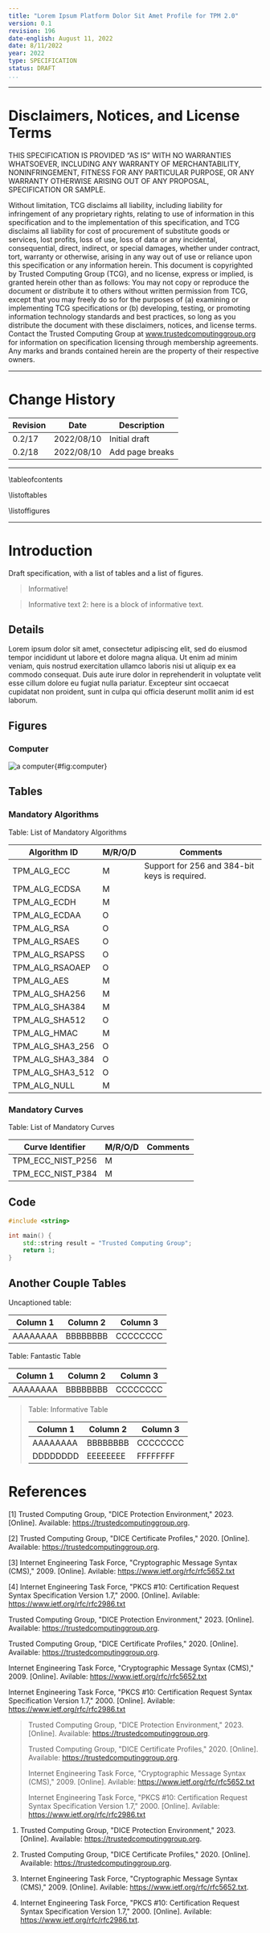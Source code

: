 ```yaml
---
title: "Lorem Ipsum Platform Dolor Sit Amet Profile for TPM 2.0"
version: 0.1
revision: 196
date-english: August 11, 2022
date: 8/11/2022
year: 2022
type: SPECIFICATION
status: DRAFT
...
```


---

# Disclaimers, Notices, and License Terms

THIS SPECIFICATION IS PROVIDED “AS IS” WITH NO WARRANTIES WHATSOEVER, INCLUDING
ANY WARRANTY OF MERCHANTABILITY, NONINFRINGEMENT, FITNESS FOR ANY PARTICULAR
PURPOSE, OR ANY WARRANTY OTHERWISE ARISING OUT OF ANY PROPOSAL, SPECIFICATION OR
SAMPLE.

Without limitation, TCG disclaims all liability, including liability for
infringement of any proprietary rights, relating to use of information in this
specification and to the implementation of this specification, and TCG disclaims
all liability for cost of procurement of substitute goods or services, lost
profits, loss of use, loss of data or any incidental, consequential, direct,
indirect, or special damages, whether under contract, tort, warranty or
otherwise, arising in any way out of use or reliance upon this specification or
any information herein. This document is copyrighted by Trusted Computing Group
(TCG), and no license, express or implied, is granted herein other than as
follows: You may not copy or reproduce the document or distribute it to others
without written permission from TCG, except that you may freely do so for the
purposes of (a) examining or implementing TCG specifications or (b) developing,
testing, or promoting information technology standards and best practices, so long
as you distribute the document with these disclaimers, notices, and license terms.
Contact the Trusted Computing Group at www.trustedcomputinggroup.org for
information on specification licensing through membership agreements. Any marks
and brands contained herein are the property of their respective owners.

---

# Change History

| **Revision** | **Date**   | **Description** |
| ------------ | ---------- | --------------- |
| 0.2/17       | 2022/08/10 | Initial draft   |
| 0.2/18       | 2022/08/10 | Add page breaks |

---

\tableofcontents

\listoftables

\listoffigures

---

# Introduction

Draft specification, with a list of tables and a list of figures.

> Informative!

> Informative text 2: here is a block of
> informative text.

## Details

Lorem ipsum dolor sit amet, consectetur adipiscing elit, sed do eiusmod tempor
incididunt ut labore et dolore magna aliqua. Ut enim ad minim veniam, quis
nostrud exercitation ullamco laboris nisi ut aliquip ex ea commodo consequat.
Duis aute irure dolor in reprehenderit in voluptate velit esse cillum dolore eu
fugiat nulla pariatur. Excepteur sint occaecat cupidatat non proident, sunt in
culpa qui officia deserunt mollit anim id est laborum.

## Figures

### Computer

![a computer](computer.jpg){#fig:computer}

## Tables

### Mandatory Algorithms

Table: List of Mandatory Algorithms

| **Algorithm ID** | **M/R/O/D** | **Comments**                                  |
| ---------------- | ----------- | --------------------------------------------- |
| TPM_ALG_ECC      | M           | Support for 256 and 384-bit keys is required. |
| TPM_ALG_ECDSA    | M           |
| TPM_ALG_ECDH     | M           |
| TPM_ALG_ECDAA    | O           |
| TPM_ALG_RSA      | O           |
| TPM_ALG_RSAES    | O           |
| TPM_ALG_RSAPSS   | O           |
| TPM_ALG_RSAOAEP  | O           |
| TPM_ALG_AES      | M           |
| TPM_ALG_SHA256   | M           |
| TPM_ALG_SHA384   | M           |
| TPM_ALG_SHA512   | O           |
| TPM_ALG_HMAC     | M           |
| TPM_ALG_SHA3_256 | O           |
| TPM_ALG_SHA3_384 | O           |
| TPM_ALG_SHA3_512 | O           |
| TPM_ALG_NULL     | M           |

### Mandatory Curves

Table: List of Mandatory Curves

| **Curve Identifier** | **M/R/O/D** | **Comments** |
| -------------------- | ----------- | ------------ |
| TPM_ECC_NIST_P256    | M           |
| TPM_ECC_NIST_P384    | M           |

## Code

```c++
#include <string>

int main() {
    std::string result = "Trusted Computing Group";
    return 1;
}
```

## Another Couple Tables

Uncaptioned table:

| **Column 1** | **Column 2** | **Column 3** |
| ------------ | ------------ | ------------ |
| AAAAAAAA     | BBBBBBBB     | CCCCCCCC     |

Table: Fantastic Table

| **Column 1** | **Column 2** | **Column 3** |
| ------------ | ------------ | ------------ |
| AAAAAAAA     | BBBBBBBB     | CCCCCCCC     |

> Table: Informative Table
>
> | **Column 1** | **Column 2** | **Column 3** |
> | ------------ | ------------ | ------------ |
> | AAAAAAAA     | BBBBBBBB     | CCCCCCCC     |
> | DDDDDDDD     | EEEEEEEE     | FFFFFFFF     |
>

# References

[1] Trusted Computing Group, "DICE Protection Environment," 2023. [Online].
    Available: https://trustedcomputinggroup.org.

[2] Trusted Computing Group, "DICE Certificate Profiles," 2020. [Online].
    Available: https://trustedcomputinggroup.org.

[3] Internet Engineering Task Force, "Cryptographic Message Syntax (CMS)," 2009. [Online].
    Avilable: https://www.ietf.org/rfc/rfc5652.txt

[4] Internet Engineering Task Force, "PKCS #10: Certification Request Syntax Specification Version 1.7," 2000. [Online].
    Avilable: https://www.ietf.org/rfc/rfc2986.txt


Trusted Computing Group, "DICE Protection Environment," 2023. [Online].
    Available: https://trustedcomputinggroup.org.

Trusted Computing Group, "DICE Certificate Profiles," 2020. [Online].
    Available: https://trustedcomputinggroup.org.

Internet Engineering Task Force, "Cryptographic Message Syntax (CMS)," 2009. [Online].
    Avilable: https://www.ietf.org/rfc/rfc5652.txt

Internet Engineering Task Force, "PKCS #10: Certification Request Syntax Specification Version 1.7," 2000. [Online].
    Avilable: https://www.ietf.org/rfc/rfc2986.txt

> 
> Trusted Computing Group, "DICE Protection Environment," 2023. [Online].
>     Available: https://trustedcomputinggroup.org.
> 
> Trusted Computing Group, "DICE Certificate Profiles," 2020. [Online].
>     Available: https://trustedcomputinggroup.org.
>
> Internet Engineering Task Force, "Cryptographic Message Syntax (CMS)," 2009. [Online].
>     Avilable: https://www.ietf.org/rfc/rfc5652.txt
>
> Internet Engineering Task Force, "PKCS #10: Certification Request Syntax Specification Version 1.7," 2000. [Online].
>     Avilable: https://www.ietf.org/rfc/rfc2986.txt
>

1. Trusted Computing Group, "DICE Protection Environment," 2023. [Online].
   Available: <https://trustedcomputinggroup.org>.

2. Trusted Computing Group, "DICE Certificate Profiles," 2020. [Online].
   Available: <https://trustedcomputinggroup.org>.

3. Internet Engineering Task Force, "Cryptographic Message Syntax (CMS)," 2009.
   [Online]. Avilable: <https://www.ietf.org/rfc/rfc5652.txt>.

4. Internet Engineering Task Force,
   "PKCS #10: Certification Request Syntax Specification Version 1.7," 2000.
   [Online]. Avilable: <https://www.ietf.org/rfc/rfc2986.txt>.